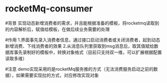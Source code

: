 # rocketMq-consumer

#背景
实现动态新增消费者的需求，并且能根据准备的模板，将rocketmq读取到的内容解析后，赋值给模板，在做后续业务需要的处理

#作用
1.界面事先录入消费者信息，通过接口启动消费者或关闭消费者，起到动态新增消费、下线消费者的效果
2.从消息队列里获取到msg消息后，取其值赋给数据库事先录制好的模板中，转换对象格式（目前只支持双一维，可以扩展根据配置读取多维）

#注意
demo实现采用的是rocketMq服务推的方式（无法消费服务启动之前的数据），如果需要实现拉的方式，对应修改实现对象